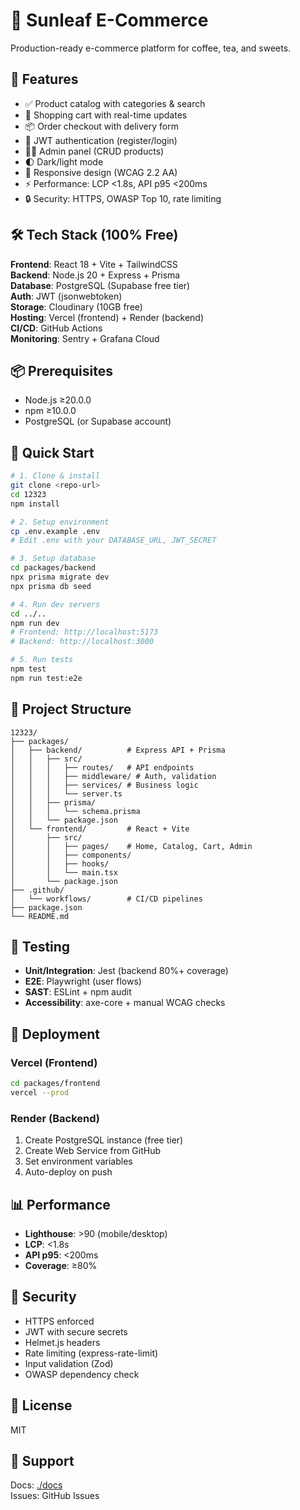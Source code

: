 # 🍃 Sunleaf E-Commerce

Production-ready e-commerce platform for coffee, tea, and sweets.

## 🚀 Features

- ✅ Product catalog with categories & search
- 🛒 Shopping cart with real-time updates
- 📦 Order checkout with delivery form
- 🔐 JWT authentication (register/login)
- 👨‍💼 Admin panel (CRUD products)
- 🌓 Dark/light mode
- 📱 Responsive design (WCAG 2.2 AA)
- ⚡ Performance: LCP <1.8s, API p95 <200ms
- 🔒 Security: HTTPS, OWASP Top 10, rate limiting

## 🛠 Tech Stack (100% Free)

**Frontend**: React 18 + Vite + TailwindCSS  
**Backend**: Node.js 20 + Express + Prisma  
**Database**: PostgreSQL (Supabase free tier)  
**Auth**: JWT (jsonwebtoken)  
**Storage**: Cloudinary (10GB free)  
**Hosting**: Vercel (frontend) + Render (backend)  
**CI/CD**: GitHub Actions  
**Monitoring**: Sentry + Grafana Cloud

## 📦 Prerequisites

- Node.js ≥20.0.0
- npm ≥10.0.0
- PostgreSQL (or Supabase account)

## 🏃 Quick Start

```bash
# 1. Clone & install
git clone <repo-url>
cd 12323
npm install

# 2. Setup environment
cp .env.example .env
# Edit .env with your DATABASE_URL, JWT_SECRET

# 3. Setup database
cd packages/backend
npx prisma migrate dev
npx prisma db seed

# 4. Run dev servers
cd ../..
npm run dev
# Frontend: http://localhost:5173
# Backend: http://localhost:3000

# 5. Run tests
npm test
npm run test:e2e
```

## 📂 Project Structure

```
12323/
├── packages/
│   ├── backend/          # Express API + Prisma
│   │   ├── src/
│   │   │   ├── routes/   # API endpoints
│   │   │   ├── middleware/ # Auth, validation
│   │   │   ├── services/ # Business logic
│   │   │   └── server.ts
│   │   ├── prisma/
│   │   │   └── schema.prisma
│   │   └── package.json
│   └── frontend/         # React + Vite
│       ├── src/
│       │   ├── pages/    # Home, Catalog, Cart, Admin
│       │   ├── components/
│       │   ├── hooks/
│       │   └── main.tsx
│       └── package.json
├── .github/
│   └── workflows/        # CI/CD pipelines
├── package.json
└── README.md
```

## 🧪 Testing

- **Unit/Integration**: Jest (backend 80%+ coverage)
- **E2E**: Playwright (user flows)
- **SAST**: ESLint + npm audit
- **Accessibility**: axe-core + manual WCAG checks

## 🚢 Deployment

### Vercel (Frontend)
```bash
cd packages/frontend
vercel --prod
```

### Render (Backend)
1. Create PostgreSQL instance (free tier)
2. Create Web Service from GitHub
3. Set environment variables
4. Auto-deploy on push

## 📊 Performance

- **Lighthouse**: >90 (mobile/desktop)
- **LCP**: <1.8s
- **API p95**: <200ms
- **Coverage**: ≥80%

## 🔐 Security

- HTTPS enforced
- JWT with secure secrets
- Helmet.js headers
- Rate limiting (express-rate-limit)
- Input validation (Zod)
- OWASP dependency check

## 📝 License

MIT

## 👥 Support

Docs: [./docs](./docs)  
Issues: GitHub Issues
